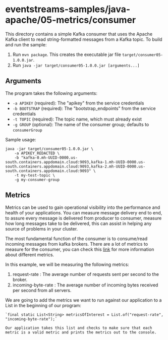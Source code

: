 # eventstreams-samples/java-apache/05-metrics/consumer

This directory contains a simple Kafka consumer that uses the Apache Kafka client
to read string-formatted messages from a Kafka topic. To build and run the sample:

1. Run `mvn package`. This creates the executable jar file `target/consumer05-1.0.0.jar`.
2. Run `java -jar target/consumer05-1.0.0.jar [arguments...]`

## Arguments

The program takes the following arguments:

- `-a APIKEY` (required): The "apikey" from the service credentials
- `-b BOOTSTRAP` (required): The "bootstrap_endpoints" from the service credentials
- `-t TOPIC` (required): The topic name, which must already exist
- `-g GROUP` (optional): The name of the consumer group; defaults to `consumerGroup`

Sample usage:

```
java -jar target/consumer05-1.0.0.jar \
    -a APIKEY_REDACTED \
    -b "kafka-0.mh-UUID-0000.us-south.containers.appdomain.cloud:9093,kafka-1.mh-UUID-0000.us-south.containers.appdomain.cloud:9093,kafka-2.mh-UUID-0000.us-south.containers.appdomain.cloud:9093" \
    -t my-test-topic \
    -g my-consumer-group
```

## Metrics

Metrics can be used to gain operational visibility into the performance and health of your applications. You can measure message delivery end to end, to assure every message is delivered from producer to consumer, measure how long messages take to be delivered, this can assist in helping any source of problems in your cluster.

The most fundamental function of the consumer is to consume/read incoming messages from kafka brokers.
There are a lot of metrics to measure for the consumer, you can check this [link](https://docs.bmc.com/docs/PATROL4Kafka/10/kafka-consumer-metrics-kfk_consumer_metrics-724762910.html) for more information about different metrics. 

In this example, we will be measuring the following metrics:

1. request-rate        : The average number of requests sent per second to the broker.
2. incoming-byte-rate  : The average number of incoming bytes received per second from all servers.

We are going to add the metrics we want to run against our application to a List in the beginning of our program:

    `final static List<String> metricsOfInterest = List.of("request-rate", "incoming-byte-rate");`

    Our application takes this list and checks to make sure that each metric is a valid metric and prints the metrics out to the console. 

